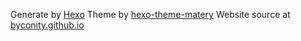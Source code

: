 Generate by [Hexo](https://hexo.io/)
Theme by [hexo-theme-matery](https://github.com/blinkfox/hexo-theme-matery)
Website source at [byconity.github.io](https://github.com/ByConity/byconity.github.io)